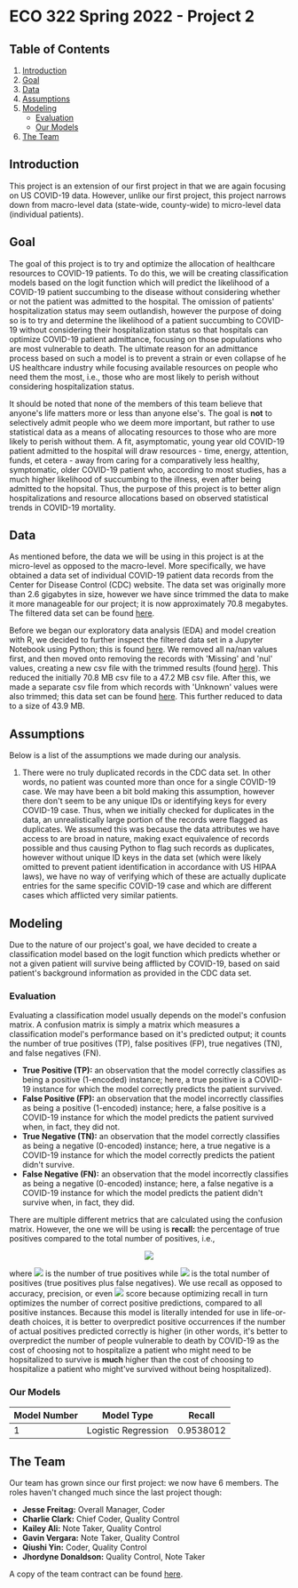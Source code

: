 # ECO 322 Spring 2022 - Project 2

## Table of Contents

1. [Introduction](#introduction)
2. [Goal](#goal)
3. [Data](#data)
4. [Assumptions](#assumptions)
5. [Modeling](#modeling)
    - [Evaluation](#evaluation)
    - [Our Models](#our-models)
6. [The Team](#the-team)

## Introduction

This project is an extension of our first project in that we are again focusing on US COVID-19 data. However, unlike our first project, this project narrows down from macro-level data (state-wide, county-wide) to micro-level data (individual patients).

## Goal

The goal of this project is to try and optimize the allocation of healthcare resources to COVID-19 patients. To do this, we will be creating classification models based on the logit function which will predict the likelihood of a COVID-19 patient succumbing to the disease without considering whether or not the patient was admitted to the hospital. The omission of patients' hospitalization status may seem outlandish, however the purpose of doing so is to try and determine the likelihood of a patient succumbing to COVID-19 without considering their hospitalization status so that hospitals can optimize COVID-19 patient admittance, focusing on those populations who are most vulnerable to death. The ultimate reason for an admittance process based on such a model is to prevent a strain or even collapse of he US healthcare industry while focusing available resources on people who need them the most, i.e., those who are most likely to perish without considering hospitalization status.

It should be noted that none of the members of this team believe that anyone's life matters more or less than anyone else's. The goal is **not** to selectively admit people who we deem more important, but rather to use statistical data as a means of allocating resources to those who are more likely to perish without them. A fit, asymptomatic, young year old COVID-19 patient admitted to the hospital will draw resources - time, energy, attention, funds, et cetera - away from caring for a comparatively less healthy, symptomatic, older COVID-19 patient who, according to most studies, has a much higher likelihood of succumbing to the illness, even after being admitted to the hopsital. Thus, the purpose of this project is to better align hospitalizations and resource allocations based on observed statistical trends in COVID-19 mortality. 

## Data 

As mentioned before, the data we will be using in this project is at the micro-level as opposed to the macro-level. More specifically, we have obtained a data set of individual COVID-19 patient data records from the Center for Disease Control (CDC) website. The data set was originally more than 2.6 gigabytes in size, however we have since trimmed the data to make it more manageable for our project; it is now approximately 70.8 megabytes. The filtered data set can be found [here](./data/project-filtered-data.csv).

Before we began our exploratory data analysis (EDA) and model creation with R, we decided to further inspect the filtered data set in a Jupyter Notebook using Python; this is found [here](./src/data-cleaning.ipynb). We removed all na/nan values first, and then moved onto removing the records with 'Missing' and 'nul' values, creating a new csv file with the trimmed results (found [here](./data/trimmed-data-with-unknowns.csv)). This reduced the initially 70.8 MB csv file to a 47.2 MB csv file. After this, we made a separate csv file from which records with 'Unknown' values were also trimmed; this data set can be found [here](./data/trimmed-data-without-unknowns.csv). This further reduced to data to a size of 43.9 MB. 

## Assumptions

Below is a list of the assumptions we made during our analysis.

1. There were no truly duplicated records in the CDC data set. In other words, no patient was counted more than once for a single COVID-19 case. We may have been a bit bold making this assumption, however there don't seem to be any unique IDs or identifying keys for every COVID-19 case. Thus, when we initially checked for duplicates in the data, an unrealistically large portion of the records were flagged as duplicates. We assumed this was because the data attributes we have access to are broad in nature, making exact equivalence of records possible and thus causing Python to flag such records as duplicates, however without unique ID keys in the data set (which were likely omitted to prevent patient identification in accordance with US HIPAA laws), we have no way of verifying which of these are actually duplicate entries for the same specific COVID-19 case and which are different cases which afflicted very similar patients.

## Modeling

Due to the nature of our project's goal, we have decided to create a classification model based on the logit function which predicts whether or not a given patient will survive being afflicted by COVID-19, based on said patient's background information as provided in the CDC data set. 

### Evaluation

Evaluating a classification model usually depends on the model's confusion matrix. A confusion matrix is simply a matrix which measures a classification model's performance based on it's predicted output; it counts the number of true positives (TP), false positives (FP), true negatives (TN), and false negatives (FN).

  - **True Positive (TP):** an observation that the model correctly classifies as being a positive (1-encoded) instance; here, a true positive is a COVID-19 instance for which the model correctly predicts the patient survived.
  - **False Positive (FP):** an observation that the model incorrectly classifies as being a positive (1-encoded) instance; here, a false positive is a COVID-19 instance for which the model predicts the patient survived when, in fact, they did not.
  - **True Negative (TN):** an observation that the model correctly classifies as being a negative (0-encoded) instance; here, a true negative is a COVID-19 instance for which the model correctly predicts the patient didn't survive.
  - **False Negative (FN):** an observation that the model incorrectly classifies as being a negative (0-encoded) instance; here, a false negative is a COVID-19 instance for which the model predicts the patient didn't survive when, in fact, they did. 

There are multiple different metrics that are calculated using the confusion matrix. However, the one we will be using is **recall:** the percentage of true positives compared to the total number of positives, i.e.,

<p align="center">
    <img src="https://render.githubusercontent.com/render/math?math=recall = \frac{TP}{P}">
</p>

where <img src="https://render.githubusercontent.com/render/math?math=TP"> is the number of true positives while <img src="https://render.githubusercontent.com/render/math?math=P"> is the total number of positives (true positives plus false negatives). We use recall as opposed to accuracy, precision, or even <img src="https://render.githubusercontent.com/render/math?math=F_1"> score because optimizing recall in turn optimizes the number of correct positive predictions, compared to all positive instances. Because this model is literally intended for use in life-or-death choices, it is better to overpredict positive occurrences if the number of actual positives predicted correctly is higher (in other words, it's better to overpredict the number of people vulnerable to death by COVID-19 as the cost of choosing not to hospitalize a patient who might need to be hopsitalized to survive is **much** higher than the cost of choosing to hospitalize a patient who might've survived without being hospitalized).

### Our Models

| Model Number | Model Type | Recall |
| ------------ | ---------- | ------ |
| 1            | Logistic Regression | 0.9538012 |

## The Team

Our team has grown since our first project: we now have 6 members. The roles haven't changed much since the last project though:

  - **Jesse Freitag:** Overall Manager, Coder
  - **Charlie Clark:** Chief Coder, Quality Control
  - **Kailey Ali:** Note Taker, Quality Control
  - **Gavin Vergara:** Note Taker, Quality Control
  - **Qiushi Yin:** Coder, Quality Control
  - **Jhordyne Donaldson:** Quality Control, Note Taker

A copy of the team contract can be found [here](./project-2-group-contract.pdf).
